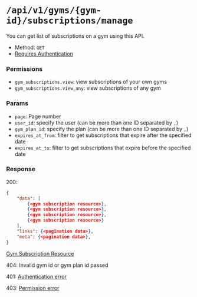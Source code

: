 # `/api/v1/gyms/{gym-id}/subscriptions/manage`
You can get list of subscriptions on a gym using this API.

- Method: `GET`
- [Requires Authentication](../../../auth/login.md#how-to-use-api-token)

### Permissions

- `gym_subscriptions.view`: view subscriptions of your own gyms
- `gym_subscriptions.view_any`: view subscriptions of any gym

### Params

- `page`: Page number
- `user_id`: specify the user (can be more than one ID separated by `,`)
- `gym_plan_id`: specify the plan (can be more than one ID separated by `,`)
- `expires_at_from`: filter to get subscriptions that expire after the specified date
- `expires_at_to`: filter to get subscriptions that expire before the specified date

### Response

200:
```json
{
    "data": [
        {<gym subscription resource>},
        {<gym subscription resource>},
        {<gym subscription resource>},
        {<gym subscription resource>}
    ],
    "links": {<pagination data>},
    "meta": {<pagination data>},
}
```

[Gym Subscription Resource](../../../resources/gym_subscription.md)

404: Invalid gym id or gym plan id passed

401: [Authentication error](../../../authentication-errors.md)

403: [Permission error](../../../permission-errors.md)
